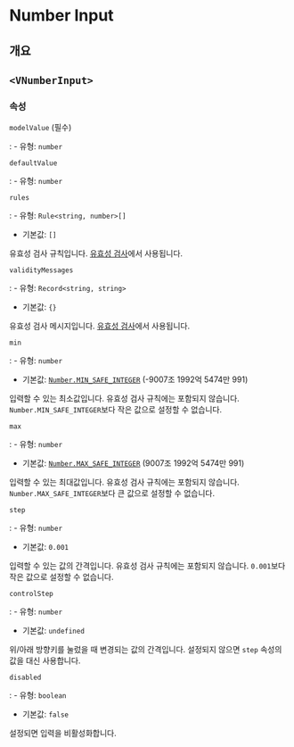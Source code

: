 # Number Input

## 개요

## `<VNumberInput>`

### 속성

`modelValue` (필수)

: - 유형: `number`

`defaultValue`

: - 유형: `number`

`rules`

: - 유형: `Rule<string, number>[]`
  - 기본값: `[]`

  유효성 검사 규칙입니다. [유효성 검사](/guide/validation/)에서 사용됩니다.

`validityMessages`

: - 유형: `Record<string, string>`
  - 기본값: `{}`

  유효성 검사 메시지입니다. [유효성 검사](/guide/validation/)에서 사용됩니다.

`min`

: - 유형: `number`
  - 기본값: [`Number.MIN_SAFE_INTEGER`](https://developer.mozilla.org/en-US/docs/Web/JavaScript/Reference/Global_Objects/Number/MIN_SAFE_INTEGER) (-9007조 1992억 5474만 991)

  입력할 수 있는 최소값입니다. 유효성 검사 규칙에는 포함되지 않습니다. `Number.MIN_SAFE_INTEGER`보다 작은 값으로 설정할 수 없습니다.

`max`

: - 유형: `number`
  - 기본값: [`Number.MAX_SAFE_INTEGER`](https://developer.mozilla.org/en-US/docs/Web/JavaScript/Reference/Global_Objects/Number/MAX_SAFE_INTEGER) (9007조 1992억 5474만 991)

  입력할 수 있는 최대값입니다. 유효성 검사 규칙에는 포함되지 않습니다. `Number.MAX_SAFE_INTEGER`보다 큰 값으로 설정할 수 없습니다.

`step`

: - 유형: `number`
  - 기본값: `0.001`

  입력할 수 있는 값의 간격입니다. 유효성 검사 규칙에는 포함되지 않습니다. `0.001`보다 작은 값으로 설정할 수 없습니다.

`controlStep`

: - 유형: `number`
  - 기본값: `undefined`

  위/아래 방향키를 눌렀을 때 변경되는 값의 간격입니다. 설정되지 않으면 `step` 속성의 값을 대신 사용합니다.

`disabled`

: - 유형: `boolean`
  - 기본값: `false`

  설정되면 입력을 비활성화합니다.
